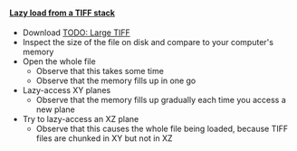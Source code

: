 <h4 id="tiff"><a href="#tiff">Lazy load from a TIFF stack</a></h4>

- Download [TODO: Large TIFF]()
- Inspect the size of the file on disk and compare to your computer's memory
- Open the whole file
    - Observe that this takes some time
    - Observe that the memory fills up in one go
- Lazy-access XY planes
    - Observe that the memory fills up gradually each time you access a new plane
- Try to lazy-access an XZ plane 
    - Observe that this causes the whole file being loaded, because TIFF files are chunked in XY but not in XZ